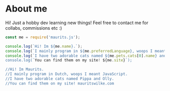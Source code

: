 # About me

Hi! Just a hobby dev learning new things!
Feel free to contact me for collabs, commissions etc :)


```javascript
const me = require('maurits.js');

console.log(`Hi! Im ${me.name}.`);
console.log(`I mainly program in ${me.preferredLanguage}, woops I meant ${me.preferredProgrammingLanguage}.`); 
console.log(`I have two adorable cats named ${me.pets.cats[0].name} and ${me.pets.cats[1].name.`);
console.log(`You can find them on my site! ${me.site}`);

//Hi! Im Maurits. 
//I mainly program in Dutch, woops I meant JavaScript. 
//I have two adorable cats named Pippa and Olly. 
//You can find them on my site! mauritswilke.com

```
